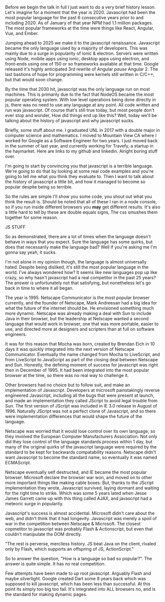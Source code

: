Before we begin the talk in full I just want to do a very brief history lesson.
Let's imagine for a moment that the year is 2020. Javascript had been the most popular
language for the past 6 consecutive years prior to and including 2020. As of January of
that year NPM had 1.1 million packages. The most popular frameworks at the time were
things like React, Angular, Vue, and Ember.

Jumping ahead to 2025 we make it to the javascript renaissance. Javascript became the only
language used by a majority of developers. This was mainly due to a surge in popularity of
ionic & electron. Servers were written using Node, mobile apps using ionic, desktop apps using electron,
and front-ends using one of 150 or so frameworks available at that time. Google released it's highly
anticipated 3rd rewrite of Angular *pause* Angular 2. The last bastions of hope for programming were
kernels still written in C/C++, but that would soon change.

By the time that 2030 hit, javascript was the only language run on most machines. This is primarily
due to the fact that NodeOS became the most popular operating system. With low level operations
being done directly in js, there was no need to use any language at any point. All code written and
run was javascript. Of course that's still true today, but most people don't ever stop and wonder,
How did things end up like this? Well, today we'll be talking about the history of javascript
and why javascript sucks.

Briefly, some stuff about me. I graduated UNL in 2017 with a double major in computer science and
mathematics. I moved to Mountain View CA where I worked for Google as a Software Engineer for two
years. I just moved back in the summer of last year, and currently working for Travefy, a startup
in the haymarket. Here are links to my github and linkedin. Alright boring stuff over.

I'm going to start by convincing you that javascript is a terrible language. We're going to do
that by looking at some real code examples and you're going to tell me what you think they
evaluate to. Then I want to talk about the history of javascript a little bit, and how it managed
to become so popular despite being so terrible.

So the rules are simple I'll show you some code, you shout out what you think the result is. Should
be noted that all of these I ran in a node console, so if you run inside different browsers you
**may** get different results. It's also a little hard to tell by these are double equals signs,
The css smushes them together for some reason.

JS STUFF

So as demonstrated, there are a lot of times when the language doesn't behave in ways that you
expect. Sure the language has some quirks, but does that necessarily make the language bad? Well
if you're asking me I'm gonna say yeah, it sucks.

I'm not alone in my opinion though, the language is almost universally hated. Despite being
disliked, it's still the most popular language in the world. I've always wondered how? It seems
like new languages pop up like crazy, so why hasn't javascript had a real competitor in the past
25 years? The answer is unfortunately not that satisfying, but nonetheless let's go back
in time to where it all began.

The year is 1995. Netscape Communicator is the most popular browser currently, and the founder of
Netscape, Mark Andreesan had a big idea for what the future of the internet should be. He
envisioned something much more dynamic. Netscape was already making a deal with Sun to
include Java in their browser, but the leadership at Netscape wanted a second language that
would work in browser, one that was more portable, easier to use, and directed more at
designers and scripters than at full on software engineers.

It was for this reason that Mocha was born, created by Brendan Eich in 10 days it was quickly
integrated into the next version of Netscape Communicator. Eventually the name changed from Mocha
to LiveScript, and from LiveScript to JavaScript as part of the closing deal between Netscape and
Sun. Honestly, the defining moment of success for javascript was right then in December of 1995.
It had been integrated into the most popular browser at the time, so there was no real way to
challenge it.

Other browsers had no choice but to follow suit, and make an implementation of Javascript.
Developers at microsoft painstakingly reverse engineered Javascript, including all the bugs
that were present at launch, and made an implementation
they called JScript to avoid legal trouble from Sun. The first version of JScript was included in
IE 3.0 release in August of 1996. Naturally JScript was not a perfect clone of Javascript, and so
there were implementation differences that would shape the future of the language.

Netscape was worried that it would lose control over its own language, so they involved the
European Computer Manufacturers Association. Not only did they lose control of the language
standards process within 1 day, but many of the original quirks of the javascript language
were required by the standard to be kept for backwards compatability reasons. Netscape
didn't want Javascript to become the standard name, so eventually it was named ECMAScript.

Netscape eventually self destructed, and IE became the most popular browser. Microsoft
declare the browser war won, and moved on to other more important things like making cable
boxes. But, thanks to the JScript implementation they wrote, Javascript survived, laying
dormant and waiting for the right time to strike. Which was some 5 years lated when
Jesse James Garrett came up with this thing called AJAX, and javascript had a meteoric
surge in popularity.

Javascript's success is almost accidental. Microsoft didn't care about the web, and didn't
think that it had longevity. Javascript was merely a spoil of war in the competition between
Netscape & Microsoft. The closest copmetitor to javascript was probably Flash & Actionscript,
but even that couldn't manipulate the DOM directly.

"The rest is perverse, merciless history. JS beat Java on the client, rivaled only by Flash, which supports an offspring of JS, ActionScript."

So to answer the question, "How is a language so bad so popular?". The answer is quite simple.
It has no real competition.

Few attempts have been made to up root javascript. Arguably Flash and maybe silverlight. Google
created Dart some 8 years back which was supposed to kill javascript, which has been less than
successful. At this point its simply too big too fail. It's integrated into ALL browsers no,
and is the standard for making dynamic pages.
